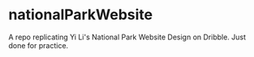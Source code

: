 # nationalParkWebsite
A repo replicating Yi Li's National Park Website Design on Dribble. Just done for practice.
